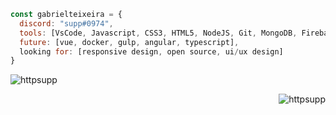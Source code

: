 ```javascript
const gabrielteixeira = {
  discord: "supp#0974",
  tools: [VsCode, Javascript, CSS3, HTML5, NodeJS, Git, MongoDB, Firebase],
  future: [vue, docker, gulp, angular, typescript],
  looking for: [responsive design, open source, ui/ux design]
}
```
<p>&nbsp;<img align="left" src="https://github-readme-stats.vercel.app/api?username=httpsupp&show_icons=true&theme=tokyonight&title_color=ff0000&text_color=ffffff&bg_color=000000&cache_seconds=1000&locale=en" alt="httpsupp" /></p>
<p><img align="right" src="https://github-readme-stats.vercel.app/api/top-langs?username=httpsupp&show_icons=true&theme=tokyonight&title_color=ff0000&text_color=ffffff&cache_seconds=1000&locale=en&layout=compact" alt="httpsupp" /></p>
